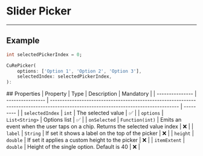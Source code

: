 # Slider Picker

---

## Example

```dart
int selectedPickerIndex = 0;

CuRePicker(
    options: ['Option 1', 'Option 2', 'Option 3'],
    selectedIndex: selectedPickerIndex,
):
```

## Properties
| Property | Type | Description | Mandatory |
| --------------- | ---------------- | ----------------------------------------------------------------------------------------------------------------------------------- | --------- |
| `selectedIndex` | `int` | The selected value | ✅ |
| `options` | `List<String>` | Options list | ✅ |
| `onSelected` | `Function(int)` | Emits an event when the user taps on a chip. Returns the selected value index | ❌ |
| `label` | `String` | If set it shows a label on the top of the picker | ❌ |
| `height` | `double` | If set it applies a custom height to the picker | ❌ |
| `itemExtent` | `double` | Height of the single option. Default is 40 | ❌ |
